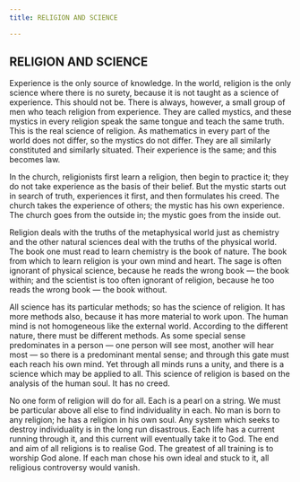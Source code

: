 ```yaml
---
title: RELIGION AND SCIENCE

---
```





  

## RELIGION AND SCIENCE

Experience is the only source of knowledge. In the world, religion is
the only science where there is no surety, because it is not taught as a
science of experience. This should not be. There is always, however, a
small group of men who teach religion from experience. They are called
mystics, and these mystics in every religion speak the same tongue and
teach the same truth. This is the real science of religion. As
mathematics in every part of the world does not differ, so the mystics
do not differ. They are all similarly constituted and similarly
situated. Their experience is the same; and this becomes law.

In the church, religionists first learn a religion, then begin to
practice it; they do not take experience as the basis of their belief.
But the mystic starts out in search of truth, experiences it first, and
then formulates his creed. The church takes the experience of others;
the mystic has his own experience. The church goes from the outside in;
the mystic goes from the inside out.

Religion deals with the truths of the metaphysical world just as
chemistry and the other natural sciences deal with the truths of the
physical world. The book one must read to learn chemistry is the book of
nature. The book from which to learn religion is your own mind and
heart. The sage is often ignorant of physical science, because he reads
the wrong book — the book within; and the scientist is too often
ignorant of religion, because he too reads the wrong book — the book
without.

All science has its particular methods; so has the science of religion.
It has more methods also, because it has more material to work upon. The
human mind is not homogeneous like the external world. According to the
different nature, there must be different methods. As some special sense
predominates in a person — one person will see most, another will hear
most — so there is a predominant mental sense; and through this gate
must each reach his own mind. Yet through all minds runs a unity, and
there is a science which may be applied to all. This science of religion
is based on the analysis of the human soul. It has no creed.

No one form of religion will do for all. Each is a pearl on a string. We
must be particular above all else to find individuality in each. No man
is born to any religion; he has a religion in his own soul. Any system
which seeks to destroy individuality is in the long run disastrous. Each
life has a current running through it, and this current will eventually
take it to God. The end and aim of all religions is to realise God. The
greatest of all training is to worship God alone. If each man chose his
own ideal and stuck to it, all religious controversy would vanish.


